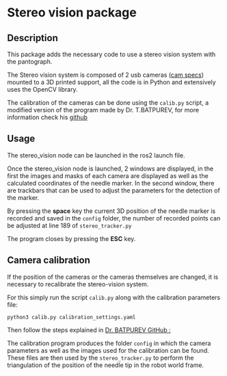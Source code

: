 # Stereo vision package
## Description

This package adds the necessary code to use a stereo vision system with the pantograph.

The Stereo vision system is composed of 2 usb cameras ([cam specs](https://www.waveshare.com/ov5640-5mp-usb-camera-b.htm)) mounted to a 3D printed support, all the code is in Python and extensively uses the OpenCV library.

The calibration of the cameras can be done using the `calib.py` script, a modified version of the program made by Dr. T.BATPUREV, for more information check his [github](https://github.com/TemugeB/python_stereo_camera_calibrate)

## Usage
The stereo_vision node can be launched in the ros2 launch file.

Once the stereo_vision node is launched, 2 windows are displayed, in the first the images and masks of each camera are displayed as well as the calculated coordinates of the needle marker. In the second window, there are trackbars that can be used to adjust the parameters for the detection of the marker.

By pressing the **space** key the current 3D position of the needle marker is recorded and saved in the `config` folder, the number of recorded points can be adjusted at line 189 of `stereo_tracker.py`

The program closes by pressing the **ESC** key.

## Camera calibration

If the position of the cameras or the cameras themselves are changed, it is necessary to recalibrate the stereo-vision system.

For this simply run the script `calib.py` along with the calibration parameters file:
```
python3 calib.py calibration_settings.yaml
```

Then follow the steps explained in [Dr. BATPUREV GitHub :](https://github.com/TemugeB/python_stereo_camera_calibrate)

The calibration program produces the folder `config` in which the camera parameters as well as the images used for the calibration can be found. These files are then used by the `stereo_tracker.py` to perform the triangulation of the position of the needle tip in the robot world frame.
